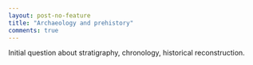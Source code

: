 ```yaml
---
layout: post-no-feature
title: "Archaeology and prehistory"
comments: true
---
```


Initial question about stratigraphy, chronology, historical reconstruction.